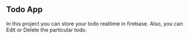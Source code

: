 ## Todo App
In this project you can store your todo realtime in firebase.
Also, you can Edit or Delete the particular todo.
